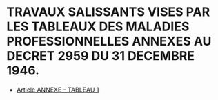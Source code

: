 # TRAVAUX SALISSANTS VISES PAR LES TABLEAUX DES MALADIES PROFESSIONNELLES ANNEXES AU DECRET 2959 DU 31 DECEMBRE 1946.

- [Article ANNEXE - TABLEAU 1](article-annexe-tableau-1.md)
